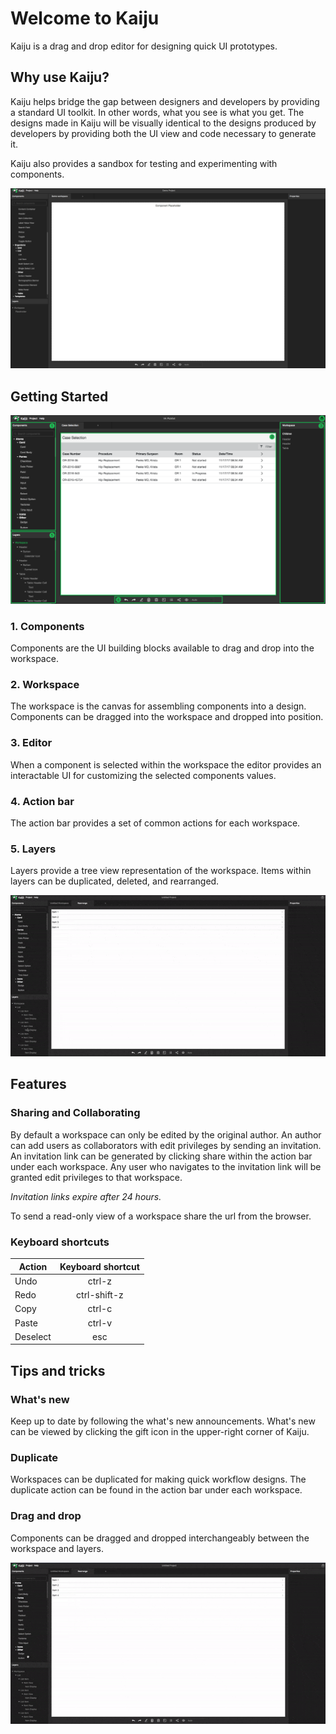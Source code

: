# Welcome to Kaiju

Kaiju is a drag and drop editor for designing quick UI prototypes.

## Why use Kaiju?

Kaiju helps bridge the gap between designers and developers by providing a standard UI toolkit. In other words, what you see is what you get. The designs made in Kaiju will be visually identical to the designs produced by developers by providing both the UI view and code necessary to generate it.

Kaiju also provides a sandbox for testing and experimenting with components.

![demo](/kaiju-demo.gif)

## Getting Started

![sections](/kaiju-section-demo2.png)

### 1. Components

Components are the UI building blocks available to drag and drop into the workspace.

### 2. Workspace

The workspace is the canvas for assembling components into a design. Components can be dragged into the workspace and dropped into position.

### 3. Editor

When a component is selected within the workspace the editor provides an interactable UI for customizing the selected components values.

### 4. Action bar

The action bar provides a set of common actions for each workspace.

### 5. Layers

Layers provide a tree view representation of the workspace. Items within layers can be duplicated, deleted, and rearranged.

![layers](/kaiju-layers-demo.gif)

## Features

### Sharing and Collaborating

By default a workspace can only be edited by the original author. An author can add users as collaborators with edit privileges by sending an invitation. An invitation link can be generated by clicking share within the action bar under each workspace. Any user who navigates to the invitation link will be granted edit privileges to that workspace.

*Invitation links expire after 24 hours.*

To send a read-only view of a workspace share the url from the browser.

### Keyboard shortcuts

| Action        | Keyboard shortcut |
| ------------- |:-----------------:|
| Undo          | ctrl-z            |
| Redo          | ctrl-shift-z      |
| Copy          | ctrl-c            |
| Paste         | ctrl-v            |
| Deselect      | esc               |


## Tips and tricks

### What's new

Keep up to date by following the what's new announcements. What's new can be viewed by clicking the gift icon in the upper-right corner of Kaiju.

### Duplicate

Workspaces can be duplicated for making quick workflow designs. The duplicate action can be found in the action bar under each workspace.

### Drag and drop

Components can be dragged and dropped interchangeably between the workspace and layers.

![dragging](/kaiju-dragging-demo.gif)
